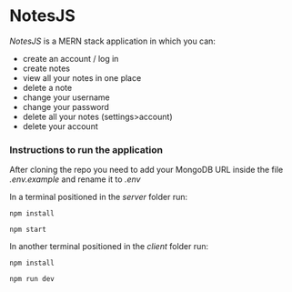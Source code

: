 # NotesJS

_NotesJS_ is a MERN stack application in which you can:  

*   create an account / log in
*   create notes
*   view all your notes in one place
*   delete a note
*   change your username
*   change your password
*   delete all your notes (settings>account)
*   delete your account

### Instructions to run the application

After cloning the repo you need to add your MongoDB URL inside the file _.env.example_ and rename it to _.env_

In a terminal positioned in the _server_ folder run:

`npm install`

`npm start`

In another terminal positioned in the _client_ folder run:

`npm install`

`npm run dev`